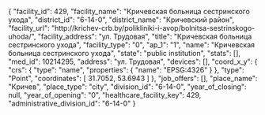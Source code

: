 {
    "facility_id": 429,
    "facility_name": "Кричевская больница сестринского ухода",
    "district_id": "6-14-0",
    "district_name": "Кричевский район",
    "facility_url": "http:\/\/krichev-crb.by\/polikliniki-i-avop\/bolnitsa-sestrinskogo-uhoda\/",
    "facility_address": "ул. Трудовая",
    "title": "Кричевская больница сестринского ухода",
    "facility_type": "0",
    "ap_1": "1",
    "name": "Кричевская больница сестринского ухода",
    "state": "public institution",
    "stats": [],
    "med_id": 10214295,
    "address": "ул. Трудовая",
    "devices": [],
    "coord_x_y": {
        "crs": {
            "type": "name",
            "properties": {
                "name": "EPSG:4326"
            }
        },
        "type": "Point",
        "coordinates": [
            31.7052,
            53.6943
        ]
    },
    "job_offers": [],
    "place_name": "Кричев",
    "place_type": "city",
    "division_id": "6-14-0",
    "year_of_closing": null,
    "year_of_opening": "0",
    "healthcare_facility_key": 429,
    "administrative_division_id": "6-14-0"
}